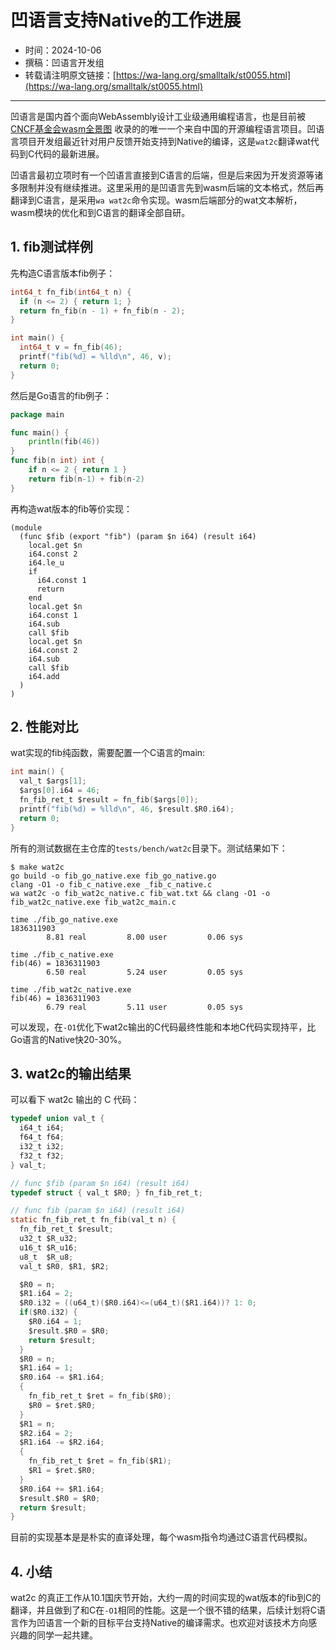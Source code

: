 # 凹语言支持Native的工作进展

- 时间：2024-10-06
- 撰稿：凹语言开发组
- 转载请注明原文链接：[https://wa-lang.org/smalltalk/st0055.html](https://wa-lang.org/smalltalk/st0055.html)

---

凹语言是国内首个面向WebAssembly设计工业级通用编程语言，也是目前被 [CNCF基金会wasm全景图](https://landscape.cncf.io/?item=wasm--languages--wa-lang) 收录的的唯一一个来自中国的开源编程语言项目。凹语言项目开发组最近针对用户反馈开始支持到Native的编译，这是`wat2c`翻译wat代码到C代码的最新进展。

凹语言最初立项时有一个凹语言直接到C语言的后端，但是后来因为开发资源等诸多限制并没有继续推进。这里采用的是凹语言先到wasm后端的文本格式，然后再翻译到C语言，是采用`wa wat2c`命令实现。wasm后端部分的wat文本解析，wasm模块的优化和到C语言的翻译全部自研。

## 1. fib测试样例

先构造C语言版本fib例子：

```c
int64_t fn_fib(int64_t n) {
  if (n <= 2) { return 1; }
  return fn_fib(n - 1) + fn_fib(n - 2);
}

int main() {
  int64_t v = fn_fib(46);
  printf("fib(%d) = %lld\n", 46, v);
  return 0;
}
```

然后是Go语言的fib例子：

```go
package main

func main() {
	println(fib(46))
}
func fib(n int) int {
	if n <= 2 { return 1 }
	return fib(n-1) + fib(n-2)
}
```

再构造wat版本的fib等价实现：

```wasm
(module
  (func $fib (export "fib") (param $n i64) (result i64)
    local.get $n
    i64.const 2
    i64.le_u
    if
      i64.const 1
      return
    end
    local.get $n
    i64.const 1
    i64.sub
    call $fib
    local.get $n
    i64.const 2
    i64.sub
    call $fib
    i64.add
  )
)
```

## 2. 性能对比

wat实现的fib纯函数，需要配置一个C语言的main:

```c
int main() {
  val_t $args[1];
  $args[0].i64 = 46;
  fn_fib_ret_t $result = fn_fib($args[0]);
  printf("fib(%d) = %lld\n", 46, $result.$R0.i64);
  return 0;
}
```

所有的测试数据在主仓库的`tests/bench/wat2c`目录下。测试结果如下：

```
$ make wat2c
go build -o fib_go_native.exe fib_go_native.go
clang -O1 -o fib_c_native.exe _fib_c_native.c
wa wat2c -o fib_wat2c_native.c fib_wat.txt && clang -O1 -o fib_wat2c_native.exe fib_wat2c_main.c

time ./fib_go_native.exe
1836311903
        8.81 real         8.00 user         0.06 sys

time ./fib_c_native.exe
fib(46) = 1836311903
        6.50 real         5.24 user         0.05 sys

time ./fib_wat2c_native.exe
fib(46) = 1836311903
        6.79 real         5.11 user         0.05 sys
```

可以发现，在`-O1`优化下wat2c输出的C代码最终性能和本地C代码实现持平，比Go语言的Native快20-30%。

## 3. wat2c的输出结果

可以看下 wat2c 输出的 C 代码：

```c
typedef union val_t {
  i64_t i64;
  f64_t f64;
  i32_t i32;
  f32_t f32;
} val_t;

// func $fib (param $n i64) (result i64)
typedef struct { val_t $R0; } fn_fib_ret_t;

// func fib (param $n i64) (result i64)
static fn_fib_ret_t fn_fib(val_t n) {
  fn_fib_ret_t $result;
  u32_t $R_u32;
  u16_t $R_u16;
  u8_t  $R_u8;
  val_t $R0, $R1, $R2;

  $R0 = n;
  $R1.i64 = 2;
  $R0.i32 = ((u64_t)($R0.i64)<=(u64_t)($R1.i64))? 1: 0;
  if($R0.i32) {
    $R0.i64 = 1;
    $result.$R0 = $R0;
    return $result;
  }
  $R0 = n;
  $R1.i64 = 1;
  $R0.i64 -= $R1.i64;
  {
    fn_fib_ret_t $ret = fn_fib($R0);
    $R0 = $ret.$R0;
  }
  $R1 = n;
  $R2.i64 = 2;
  $R1.i64 -= $R2.i64;
  {
    fn_fib_ret_t $ret = fn_fib($R1);
    $R1 = $ret.$R0;
  }
  $R0.i64 += $R1.i64;
  $result.$R0 = $R0;
  return $result;
}
```

目前的实现基本是是朴实的直译处理，每个wasm指令均通过C语言代码模拟。

## 4. 小结

wat2c 的真正工作从10.1国庆节开始，大约一周的时间实现的wat版本的fib到C的翻译，并且做到了和C在`-O1`相同的性能。这是一个很不错的结果，后续计划将C语言作为凹语言一个新的目标平台支持Native的编译需求。也欢迎对该技术方向感兴趣的同学一起共建。

